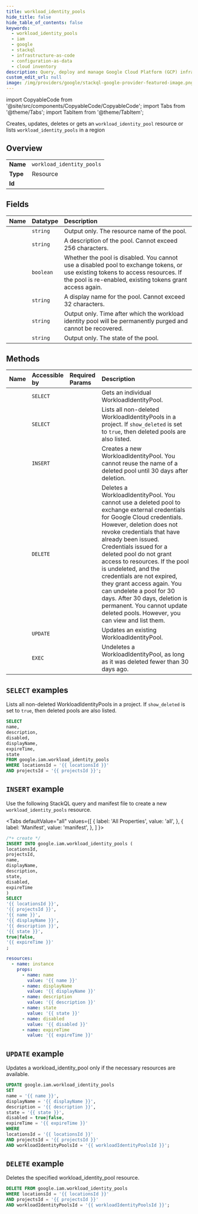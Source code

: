 ```yaml
---
title: workload_identity_pools
hide_title: false
hide_table_of_contents: false
keywords:
  - workload_identity_pools
  - iam
  - google
  - stackql
  - infrastructure-as-code
  - configuration-as-data
  - cloud inventory
description: Query, deploy and manage Google Cloud Platform (GCP) infrastructure and resources using SQL
custom_edit_url: null
image: /img/providers/google/stackql-google-provider-featured-image.png
---
```


import CopyableCode from '@site/src/components/CopyableCode/CopyableCode';
import Tabs from '@theme/Tabs';
import TabItem from '@theme/TabItem';

Creates, updates, deletes or gets an <code>workload_identity_pool</code> resource or lists <code>workload_identity_pools</code> in a region

## Overview
<table><tbody>
<tr><td><b>Name</b></td><td><code>workload_identity_pools</code></td></tr>
<tr><td><b>Type</b></td><td>Resource</td></tr>
<tr><td><b>Id</b></td><td><CopyableCode code="google.iam.workload_identity_pools" /></td></tr>
</tbody></table>

## Fields
| Name | Datatype | Description |
|:-----|:---------|:------------|
| <CopyableCode code="name" /> | `string` | Output only. The resource name of the pool. |
| <CopyableCode code="description" /> | `string` | A description of the pool. Cannot exceed 256 characters. |
| <CopyableCode code="disabled" /> | `boolean` | Whether the pool is disabled. You cannot use a disabled pool to exchange tokens, or use existing tokens to access resources. If the pool is re-enabled, existing tokens grant access again. |
| <CopyableCode code="displayName" /> | `string` | A display name for the pool. Cannot exceed 32 characters. |
| <CopyableCode code="expireTime" /> | `string` | Output only. Time after which the workload identity pool will be permanently purged and cannot be recovered. |
| <CopyableCode code="state" /> | `string` | Output only. The state of the pool. |

## Methods
| Name | Accessible by | Required Params | Description |
|:-----|:--------------|:----------------|:------------|
| <CopyableCode code="get" /> | `SELECT` | <CopyableCode code="locationsId, projectsId, workloadIdentityPoolsId" /> | Gets an individual WorkloadIdentityPool. |
| <CopyableCode code="list" /> | `SELECT` | <CopyableCode code="locationsId, projectsId" /> | Lists all non-deleted WorkloadIdentityPools in a project. If `show_deleted` is set to `true`, then deleted pools are also listed. |
| <CopyableCode code="create" /> | `INSERT` | <CopyableCode code="locationsId, projectsId" /> | Creates a new WorkloadIdentityPool. You cannot reuse the name of a deleted pool until 30 days after deletion. |
| <CopyableCode code="delete" /> | `DELETE` | <CopyableCode code="locationsId, projectsId, workloadIdentityPoolsId" /> | Deletes a WorkloadIdentityPool. You cannot use a deleted pool to exchange external credentials for Google Cloud credentials. However, deletion does not revoke credentials that have already been issued. Credentials issued for a deleted pool do not grant access to resources. If the pool is undeleted, and the credentials are not expired, they grant access again. You can undelete a pool for 30 days. After 30 days, deletion is permanent. You cannot update deleted pools. However, you can view and list them. |
| <CopyableCode code="patch" /> | `UPDATE` | <CopyableCode code="locationsId, projectsId, workloadIdentityPoolsId" /> | Updates an existing WorkloadIdentityPool. |
| <CopyableCode code="undelete" /> | `EXEC` | <CopyableCode code="locationsId, projectsId, workloadIdentityPoolsId" /> | Undeletes a WorkloadIdentityPool, as long as it was deleted fewer than 30 days ago. |

## `SELECT` examples

Lists all non-deleted WorkloadIdentityPools in a project. If `show_deleted` is set to `true`, then deleted pools are also listed.

```sql
SELECT
name,
description,
disabled,
displayName,
expireTime,
state
FROM google.iam.workload_identity_pools
WHERE locationsId = '{{ locationsId }}'
AND projectsId = '{{ projectsId }}'; 
```

## `INSERT` example

Use the following StackQL query and manifest file to create a new <code>workload_identity_pools</code> resource.

<Tabs
    defaultValue="all"
    values={[
        { label: 'All Properties', value: 'all', },
        { label: 'Manifest', value: 'manifest', },
    ]
}>
<TabItem value="all">

```sql
/*+ create */
INSERT INTO google.iam.workload_identity_pools (
locationsId,
projectsId,
name,
displayName,
description,
state,
disabled,
expireTime
)
SELECT 
'{{ locationsId }}',
'{{ projectsId }}',
'{{ name }}',
'{{ displayName }}',
'{{ description }}',
'{{ state }}',
true|false,
'{{ expireTime }}'
;
```
</TabItem>
<TabItem value="manifest">

```yaml
resources:
  - name: instance
    props:
      - name: name
        value: '{{ name }}'
      - name: displayName
        value: '{{ displayName }}'
      - name: description
        value: '{{ description }}'
      - name: state
        value: '{{ state }}'
      - name: disabled
        value: '{{ disabled }}'
      - name: expireTime
        value: '{{ expireTime }}'

```
</TabItem>
</Tabs>

## `UPDATE` example

Updates a workload_identity_pool only if the necessary resources are available.

```sql
UPDATE google.iam.workload_identity_pools
SET 
name = '{{ name }}',
displayName = '{{ displayName }}',
description = '{{ description }}',
state = '{{ state }}',
disabled = true|false,
expireTime = '{{ expireTime }}'
WHERE 
locationsId = '{{ locationsId }}'
AND projectsId = '{{ projectsId }}'
AND workloadIdentityPoolsId = '{{ workloadIdentityPoolsId }}';
```

## `DELETE` example

Deletes the specified workload_identity_pool resource.

```sql
DELETE FROM google.iam.workload_identity_pools
WHERE locationsId = '{{ locationsId }}'
AND projectsId = '{{ projectsId }}'
AND workloadIdentityPoolsId = '{{ workloadIdentityPoolsId }}';
```
